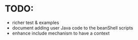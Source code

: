 TODO:
=====

* richer test & examples
* document adding user Java code to the beanShell scripts
* enhance include mechanism to have a context







